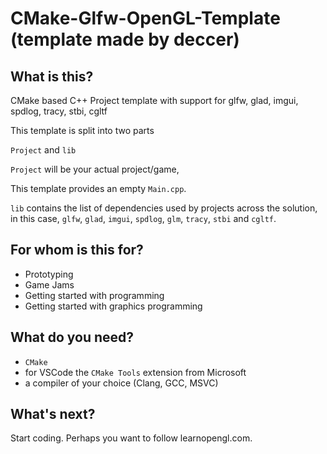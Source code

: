# CMake-Glfw-OpenGL-Template (template made by deccer)

## What is this?

CMake based C++ Project template with support for glfw, glad, imgui, spdlog, tracy, stbi, cgltf

This template is split into two parts

`Project` and `lib`

`Project` will be your actual project/game,

This template provides an empty `Main.cpp`.

`lib` contains the list of dependencies used by projects across the solution, in this case, `glfw`, `glad`, `imgui`, `spdlog`, `glm`, `tracy`, `stbi` and `cgltf`.

## For whom is this for?

- Prototyping
- Game Jams
- Getting started with programming
- Getting started with graphics programming

## What do you need?

- `CMake`
- for VSCode the `CMake Tools` extension from Microsoft
- a compiler of your choice (Clang, GCC, MSVC)

## What's next?

Start coding. Perhaps you want to follow learnopengl.com.